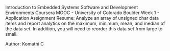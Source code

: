 Introduction to Embedded Systems Software and Development Environments
Coursera MOOC - University of Colorado Boulder
Week 1 - Application Assignment
Resume: Analyze an array of unsigned char data items and report analytics on the maximum, minimum, mean, and median of the data set. In addition, you will need to reorder this data set from large to small.



Author: Komathi C